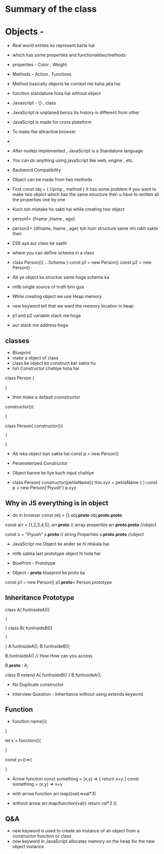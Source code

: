 # Summary of the class

# Objects -
- Real world entites ko represent karta hai
- which has some properties and functionalities/methods
- properties - Color , Weight
- Methods - Action , Functions

- Method basically objects ke context me kaha jata hai
- function standalone hota hai without object

- Javascript - {} , class 


- JavaScript is unplaned becoz its history is different from other 
- JavaScript is made for cross plateform
- To make the attractive browser
-
- After nodejs implemented ,  JavaScript is a Standalone language
- You can do anything using javaScript like web, engine , etc.
- Backword Compatibility

- Object can be made from two methods
- First
const obj = {
    //prop , method
}
It has some problem if you want to make two object which has the same structure then u have to written all the properties one by one
- Kuch toh mistake ho sakti hai while creating two object
- person1= {fname ,lname , age}
- person2= {dfname, lname , age}
toh hum structure same nhi rakh sakte then 
- ES6 aya aur class ke saath

- where you can define schema in a class
- class Person(){
    ...Schema
}
const p1 = new Person()
const p2 = new Person()

- Ab ye object ka structue same hoga schema ka 
- mtlb single source of truth bnn gya

- While creating object we use Heap memory
- new keyword tell that we want the memory location in heap

- p1 and p2 variable stack me hoga
- aur stack me address hoga

## classes
- Blueprint
- make a object of class
- class ke object ko construct kar sakta hu
- toh Constructor chahiye hota hai

class Person {

}
- then make a default coonstructor 

constructor(){

}

class Person{
    constructor(){

    }
}
- Ab iska object ban sakta hai
const p = new Person()

- Perameterized Constructor
- Object banne ke liye kuch input chahiye
- class Person{
    constructor(pehlaName){
        this.xyz = pehlaName
    }
}
const p = new Person('Piyush')
p.xyz


## Why in JS everything is in object
- do in browser
const obj = {}
obj.__proto__
obj.__proto__.__proto__

const arr = [1,2,3,4,5];
arr.__proto__ // array properties
arr.__proto__.__proto__ //object

const s = "Piyush"
s.__proto__ // string Properties
s.__proto__.__proto__ //object

- JavaScript me Object ke ander se hi nhikala hai
- mtlb sabka last prototype object hi hota  hai

- BluePrint - Prototype
- Object - __proto__ blueprint ke proto ka

const p1 = new Person()
p1.__proto__= Person.prototype

## Inheritance Prototype
class A{
    funInsideA(){
        
    }
}
class B{
    funInsideB(){

    }
}
A.funInsideA();
B.funInsideB();

B.funInsideA() // How
How can you access

B.__proto__ : A;

class B extend A{
    funInsideB()
}
B.funInsideA();
- No Duplicate constructor

- Interview Question - Inheritance without using extends keyword

## Function
- function name(){

}

let x = function(){

}

const y=()=>{

}
- Arrow function
const something = (x,y) => {
    return x+y
}
const something = (x,y) =>  x+y

- with arrow function
arr.map((val)=>val*3)

- without arrow
arr.map(function(val){
    return val*3
})



## Q&A 
- new keyword is used to create an instance of an object from a constructor function or class
- new keyword in JavaScript allocates memory on the heap for the new object instance

